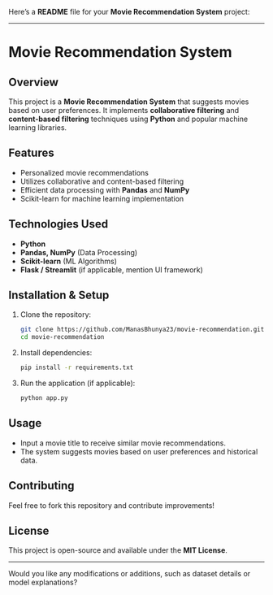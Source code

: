 Here’s a **README** file for your **Movie Recommendation System** project:  

---

# **Movie Recommendation System**  

## **Overview**  
This project is a **Movie Recommendation System** that suggests movies based on user preferences. It implements **collaborative filtering** and **content-based filtering** techniques using **Python** and popular machine learning libraries.  

## **Features**  
- Personalized movie recommendations  
- Utilizes collaborative and content-based filtering  
- Efficient data processing with **Pandas** and **NumPy**  
- Scikit-learn for machine learning implementation  

## **Technologies Used**  
- **Python**  
- **Pandas, NumPy** (Data Processing)  
- **Scikit-learn** (ML Algorithms)  
- **Flask / Streamlit** (if applicable, mention UI framework)  

## **Installation & Setup**  
1. Clone the repository:  
   ```bash
   git clone https://github.com/ManasBhunya23/movie-recommendation.git
   cd movie-recommendation
   ```  
2. Install dependencies:  
   ```bash
   pip install -r requirements.txt
   ```  
3. Run the application (if applicable):  
   ```bash
   python app.py
   ```  

## **Usage**  
- Input a movie title to receive similar movie recommendations.  
- The system suggests movies based on user preferences and historical data.  

## **Contributing**  
Feel free to fork this repository and contribute improvements!  

## **License**  
This project is open-source and available under the **MIT License**.  

---

Would you like any modifications or additions, such as dataset details or model explanations?
